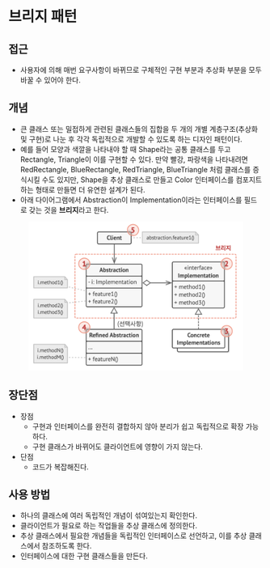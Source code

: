 # 브리지 패턴

## 접근

* 사용자에 의해 매번 요구사항이 바뀌므로 구체적인 구현 부분과 추상화 부분을 모두 바꿀 수 있어야 한다.

## 개념

* 큰 클래스 또는 밀접하게 관련된 클래스들의 집합을 두 개의 개별 계층구조​(추상화 및 구현)​로 나눈 후 각각 독립적으로 개발할 수 있도록 하는 디자인 패턴이다.
* 예를 들어 모양과 색깔을 나타내야 할 때 Shape라는 공통 클래스를 두고 Rectangle, Triangle이 이를 구현할 수 있다. 만약 빨강, 파랑색을 나타내려면 RedRectangle, BlueRectangle, RedTriangle, BlueTriangle 처럼 클래스를 증식시킬 수도 있지만, Shape을 추상 클래스로 만들고 Color 인터페이스를 컴포지트하는 형태로 만들면 더 유연한 설계가 된다.
* 아래 다이어그램에서 Abstraction이 Implementation이라는 인터페이스를 필드로 갖는 것을 **브리지**라고 한다.

<figure><img src="../../../.gitbook/assets/image (1) (1) (1) (1) (1) (1) (1).png" alt=""><figcaption></figcaption></figure>

## 장단점

* 장점
  * 구현과 인터페이스를 완전히 결합하지 않아 분리가 쉽고 독립적으로 확장 가능하다.
  * 구현 클래스가 바뀌어도 클라이언트에 영향이 가지 않는다.
* 단점
  * 코드가 복잡해진다.

## 사용 방법

* 하나의 클래스에 여러 독립적인 개념이 섞여있는지 확인한다.
* 클라이언트가 필요로 하는 작업들을 추상 클래스에 정의한다.
* 추상 클래스에서 필요한 개념들을 독립적인 인터페이스로 선언하고, 이를 추상 클래스에서 참조하도록 한다.
* 인터페이스에 대한 구현 클래스들을 만든다.
